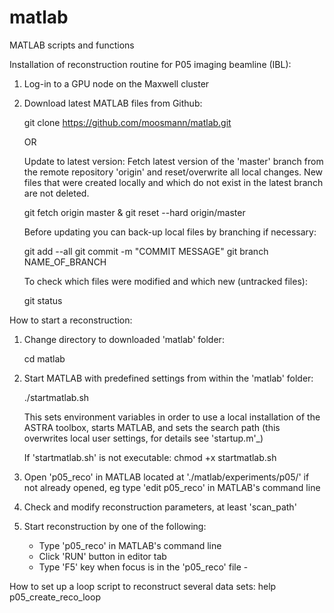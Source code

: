 # matlab
MATLAB scripts and functions

Installation of reconstruction routine for P05 imaging beamline (IBL):

1) Log-in to a GPU node on the Maxwell cluster

2) Download latest MATLAB files from Github:
   
   git clone https://github.com/moosmann/matlab.git

   OR

   Update to latest version: Fetch latest version of the 'master' branch 
   from the remote repository 'origin' and reset/overwrite all local 
   changes. New files that were created locally and which do
   not exist in the latest branch are not deleted.

   git fetch origin master & git reset --hard origin/master

   Before updating you can back-up local files by branching if necessary:

   git add --all
   git commit -m "COMMIT MESSAGE"
   git branch NAME_OF_BRANCH

   To check which files were modified and which new (untracked files):
    
   git status


How to start a reconstruction:

1) Change directory to downloaded 'matlab' folder:
   
   cd matlab

2) Start MATLAB with predefined settings from within the 'matlab' folder:

   ./startmatlab.sh

    This sets environment variables in order to use a local installation of 
    the ASTRA toolbox, starts MATLAB, and sets the search path (this 
    overwrites local user settings, for details see 'startup.m'_)

    If 'startmatlab.sh' is not executable:
    chmod +x startmatlab.sh

3) Open 'p05_reco' in MATLAB located at './matlab/experiments/p05/' if not 
    already opened, eg type 'edit p05_reco' in MATLAB's command line

4) Check and modify reconstruction parameters, at least 'scan_path'

5) Start reconstruction by one of the following:
    - Type 'p05_reco' in MATLAB's command line
    - Click 'RUN' button in editor tab
    - Type 'F5' key when focus is in the 'p05_reco' file    -


How to set up a loop script to reconstruct several data sets: help p05_create_reco_loop
